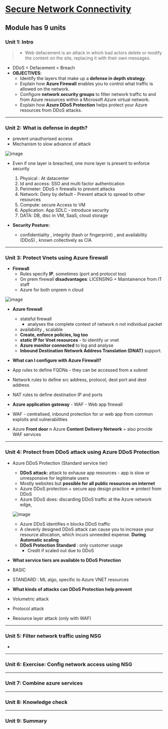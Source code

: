 # [Secure Network Connectivity](https://docs.microsoft.com/en-us/learn/modules/secure-network-connectivity-azure/?ns-enrollment-type=LearningPath&ns-enrollment-id=learn.az-900-describe-general-security-network-security-features)
## Module has 9 units
### Unit 1: Intro
>- Web defacement is an attack in which bad actors delete or modify the content on the site, replacing it with their own messages.
- DDoS < Defacement < Breach
- **OBJECTIVES**: 
  - Identify the layers that make up a **defense in depth strategy**.
  - Explain how **Azure Firewall** enables you to control what traffic is allowed on the network.
  - Configure **network security groups** to filter network traffic to and from Azure resources within a Microsoft Azure virtual network.
  - Explain how **Azure DDoS Protection** helps protect your Azure resources from DDoS attacks.
---
### Unit 2: What is defense in depth?
- prevent unauthorised access
- Mechanism to slow advance of attack


![image](https://user-images.githubusercontent.com/43994542/119969754-950fb400-bfcc-11eb-8f53-217a8b2f1b9f.png)


- Even if one layer is breached, one more layer is present to enforce security
    1. Physical : At datacenter
    2. Id and access: SSO and multi factor authentication
    3. Perimeter: DDoS n firewalls to prevent attacks
    4. Network: Deny by default - Prevent attack to spread to other resources
    5. Compute: secure Access to VM
    6. Application: App SDLC - introduce security
    7. DATA: DB, disc in VM, SaaS, cloud storage

- **Security Posture:** 
  - confidentiality , integrity (hash or fingerprint) , and availability (DDoS) , known collectively as CIA

---
### Unit 3: Protect Vnets using Azure firewall
- **Firewall**
  - Rules specify **IP**, sometimes (port and protocol too)
  - On prem firewall **disadvantages**: LICENSING + Maintainence from IT staff
  - Azure for both onprem n cloud

![image](https://user-images.githubusercontent.com/43994542/120073588-987f6a00-c0b6-11eb-9d96-9037c770ae78.png)

- **Azure firewall**
  - stateful firewall
    - analyses the complete context of network n not individual packet
  - availability , scalable
  - **Create, enforce policies, log too**
  - **static IP for Vnet resources** - to identify ur vnet 
  - **Azure monitor connected** to log and analyse
  - **Inbound Destination Network Address Translation (DNAT)** support.

- **What can I configure with Azure Firewall?**
- App rules to define FQDNs - they can be accessed from a subnet
- Network rules to define src address, protocol, dest port and dest address
- NAT rules to define destination IP and ports 

- **Azure application gateway** - WAF - Web app firewall
-  WAF - centralised, inbound protection for ur web app from common exploits and vulnerabilities
-  Azure **Front door** n Azure **Content Delivery Network** = also provide WAF services


---
### Unit 4: Protect from DDoS attack using Azure DDoS Protection
- Azure DDoS Protection (Standard service tier)
  - **DDoS attack:** attack to exhause app resources - app is slow or unresponsive for legitimate users
  - Mostly websites but **possible for all public resources on internet**
  - Azure DDoS protection + secure app design practice => protect from DDoS
  - Azure DDoS does: discarding DDoS traffic at the Azure network edge,

  ![image](https://user-images.githubusercontent.com/43994542/120074065-b51ca180-c0b8-11eb-84e7-470aeaec6bad.png)

  - Azure DDoS identifies n blocks DDoS traffic
  - A cleverly designed DDoS attack can cause you to increase your resource allocation, which incurs unneeded expense. **During Automatic scaling**
  - **DDoS Protection Standard** : only customer usage
    - Credit if scaled out due to DDoS
- **What service tiers are available to DDoS Protection**
- BASIC
- STANDARD : ML algo,  specific to Azure VNET resources

- **What kinds of attacks can DDoS Protection help prevent**
- Volumetric attack
- Protocol attack
- Resource layer attack (only with WAF)


---
### Unit 5: Filter network traffic using NSG
- 
---
### Unit 6: Exercise: Config network access using NSG
---
### Unit 7: Combine azure services
---
### Unit 8: Knowledge check
---
### Unit 9: Summary
